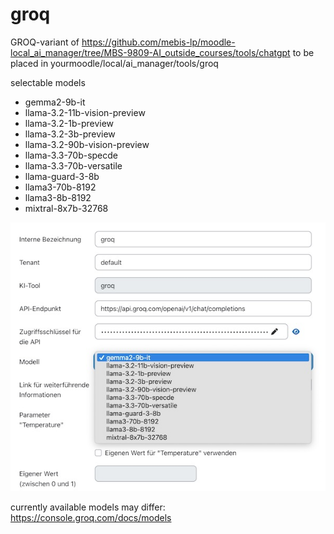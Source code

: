 # groq
GROQ-variant of https://github.com/mebis-lp/moodle-local_ai_manager/tree/MBS-9809-AI_outside_courses/tools/chatgpt
to be placed in yourmoodle/local/ai_manager/tools/groq

selectable models

* gemma2-9b-it
* llama-3.2-11b-vision-preview
* llama-3.2-1b-preview
* llama-3.2-3b-preview
* llama-3.2-90b-vision-preview
* llama-3.3-70b-specde
* llama-3.3-70b-versatile
* llama-guard-3-8b
* llama3-70b-8192
* llama3-8b-8192
* mixtral-8x7b-32768

![](https://raw.githubusercontent.com/nofonbg/groq/refs/heads/main/credentials.jpg)

currently available models may differ: https://console.groq.com/docs/models
